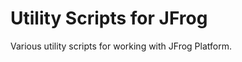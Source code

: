 Utility Scripts for JFrog
=========================

Various utility scripts for working with JFrog Platform.
